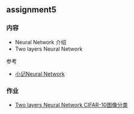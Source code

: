 ## assignment5

### 内容

- Neural Network 介绍
- Two layers Neural Network

参考

- [小记Neural Network](http://quinwu.org/2017/05/16/ML-Neural-Network/)

### 作业

- [Two layers Neural Network CIFAR-10图像分类](https://github.com/MongQi/MachineLearning/tree/master/assignment5/homework)


